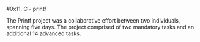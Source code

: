 #0x11. C - printf

The Printf project was a collaborative effort between two individuals, spanning five days. The project comprised of two mandatory tasks and an additional 14 advanced tasks.
